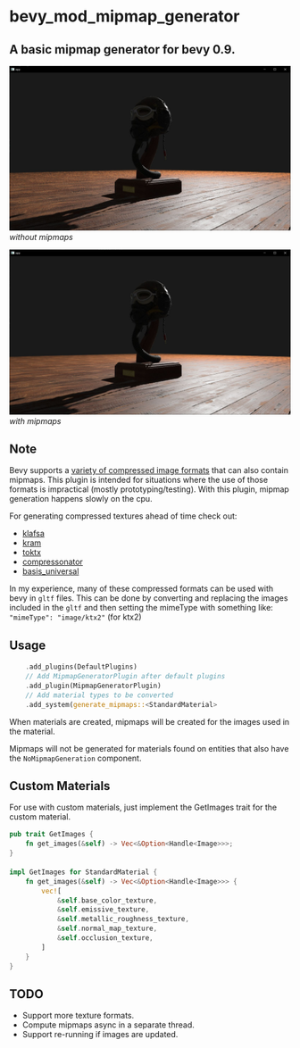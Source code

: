 # bevy_mod_mipmap_generator

## A basic mipmap generator for bevy 0.9.

![example_without](example_without.jpg)
*without mipmaps*

![example_with](example_with.jpg)
*with mipmaps*

## Note

Bevy supports a [variety of compressed image formats](https://docs.rs/bevy/latest/bevy/render/texture/enum.ImageFormat.html) that can also contain mipmaps. This plugin is intended for situations where the use of those formats is impractical (mostly prototyping/testing). With this plugin, mipmap generation happens slowly on the cpu.

For generating compressed textures ahead of time check out:
- [klafsa](https://github.com/superdump/klafsa)
- [kram](https://github.com/alecazam/kram)
- [toktx](https://github.khronos.org/KTX-Software/ktxtools/toktx.html)
- [compressonator](https://gpuopen.com/compressonator/)
- [basis_universal](https://github.com/BinomialLLC/basis_universal)

In my experience, many of these compressed formats can be used with bevy in `gltf` files. This can be done by converting and replacing the images included in the `gltf` and then setting the mimeType with something like: `"mimeType": "image/ktx2"` (for ktx2)

## Usage

```rust
    .add_plugins(DefaultPlugins)
    // Add MipmapGeneratorPlugin after default plugins
    .add_plugin(MipmapGeneratorPlugin)
    // Add material types to be converted
    .add_system(generate_mipmaps::<StandardMaterial>
```

When materials are created, mipmaps will be created for the images used in the material.

Mipmaps will not be generated for materials found on entities that also have the `NoMipmapGeneration` component.

## Custom Materials
For use with custom materials, just implement the GetImages trait for the custom material.

```rust
pub trait GetImages {
    fn get_images(&self) -> Vec<&Option<Handle<Image>>>;
}

impl GetImages for StandardMaterial {
    fn get_images(&self) -> Vec<&Option<Handle<Image>>> {
        vec![
            &self.base_color_texture,
            &self.emissive_texture,
            &self.metallic_roughness_texture,
            &self.normal_map_texture,
            &self.occlusion_texture,
        ]
    }
}
```

## TODO
- Support more texture formats.
- Compute mipmaps async in a separate thread.
- Support re-running if images are updated.